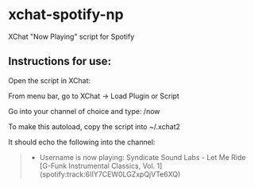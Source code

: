 xchat-spotify-np
================

XChat "Now Playing" script for Spotify

Instructions for use:
---------------------
Open the script in XChat:

From menu bar, go to XChat -> Load Plugin or Script

Go into your channel of choice and type: /now

To make this autoload, copy the script into ~/.xchat2

It should echo the following into the channel:
> * Username is now playing: Syndicate Sound Labs - Let Me Ride \[G-Funk Instrumental Classics, Vol. 1\] (spotify:track:6IIY7CEW0LGZxpQjVTe6XQ)
